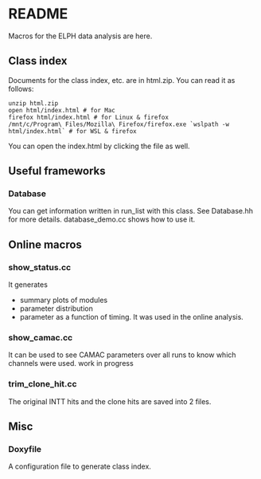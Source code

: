 # README
Macros for the ELPH data analysis are here.

## Class index
Documents for the class index, etc. are in html.zip.
You can read it as follows:
```
unzip html.zip
open html/index.html # for Mac
firefox html/index.html # for Linux & firefox
/mnt/c/Program\ Files/Mozilla\ Firefox/firefox.exe `wslpath -w html/index.html` # for WSL & firefox
```
You can open the index.html by clicking the file as well.

## Useful frameworks

### Database
You can get information written in run_list with this class. See Database.hh for more details. database_demo.cc shows how to use it.

## Online macros

### show_status.cc
It generates
- summary plots of modules
- parameter distribution
- parameter as a function of timing.
It was used in the online analysis.

### show_camac.cc
It can be used to see CAMAC parameters over all runs to know which channels were used.
work in progress

### trim_clone_hit.cc
The original INTT hits and the clone hits are saved into 2 files.

## Misc

### Doxyfile
A configuration file to generate class index.
